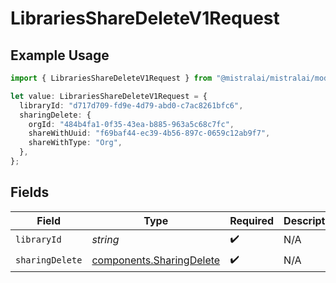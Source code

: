 # LibrariesShareDeleteV1Request

## Example Usage

```typescript
import { LibrariesShareDeleteV1Request } from "@mistralai/mistralai/models/operations";

let value: LibrariesShareDeleteV1Request = {
  libraryId: "d717d709-fd9e-4d79-abd0-c7ac8261bfc6",
  sharingDelete: {
    orgId: "484b4fa1-0f35-43ea-b885-963a5c68c7fc",
    shareWithUuid: "f69baf44-ec39-4b56-897c-0659c12ab9f7",
    shareWithType: "Org",
  },
};
```

## Fields

| Field                                                                | Type                                                                 | Required                                                             | Description                                                          |
| -------------------------------------------------------------------- | -------------------------------------------------------------------- | -------------------------------------------------------------------- | -------------------------------------------------------------------- |
| `libraryId`                                                          | *string*                                                             | :heavy_check_mark:                                                   | N/A                                                                  |
| `sharingDelete`                                                      | [components.SharingDelete](../../models/components/sharingdelete.md) | :heavy_check_mark:                                                   | N/A                                                                  |